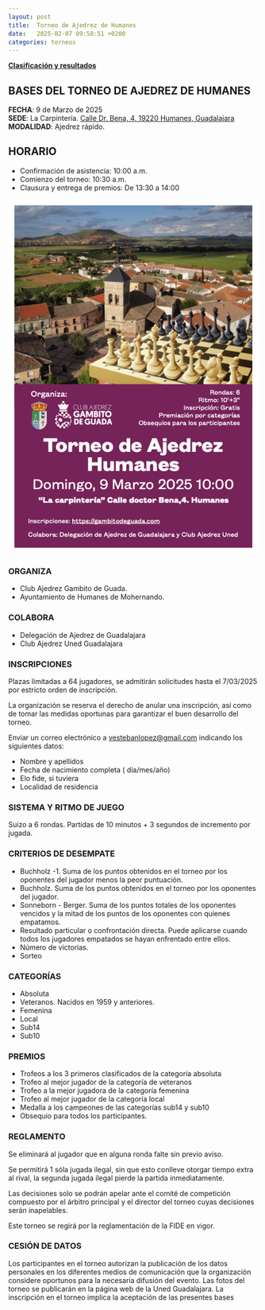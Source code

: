 ```yaml
---
layout: post
title:  Torneo de Ajedrez de Humanes
date:   2025-02-07 09:58:51 +0200
categories: torneos
---
```


**[Clasificación y resultados](https://info64.org/torneo-de-ajedrez-de-humanes)**

## BASES DEL TORNEO DE AJEDREZ DE HUMANES

**FECHA**: 9 de Marzo de 2025  
**SEDE**: La Carpintería. [Calle Dr. Bena, 4, 19220 Humanes, Guadalajara](https://g.co/kgs/JtKk9f2)  
**MODALIDAD**: Ajedrez rápido.   

## HORARIO
- Confirmación de asistencia: 10:00 a.m.
- Comienzo del torneo: 10:30 a.m.
- Clausura y entrega de premios: De 13:30 a 14:00

![Torneo Ajedrez Humanes](/assets/2025-03-09-torneo-ajedrez-humanes.1.jpeg)

### ORGANIZA 
- Club Ajedrez Gambito de Guada.
- Ayuntamiento de Humanes de Mohernando.

### COLABORA

- Delegación de Ajedrez de Guadalajara
- Club Ajedrez Uned Guadalajara

### INSCRIPCIONES

Plazas limitadas a 64 jugadores, se admitirán solicitudes hasta el 7/03/2025 por estricto orden de inscripción.

La organización se reserva el derecho de anular una inscripción, así como de tomar las medidas oportunas para garantizar el buen desarrollo del torneo.

Enviar un correo electrónico a vestebanlopez@gmail.com indicando los siguientes datos:

- Nombre y apellidos
- Fecha de nacimiento completa ( día/mes/año)
- Elo fide, si tuviera
- Localidad de residencia


### SISTEMA Y RITMO DE JUEGO
 Suizo a 6 rondas. Partidas de 10 minutos + 3 segundos de incremento por jugada.

### CRITERIOS DE DESEMPATE
 
- Buchholz -1. Suma de los puntos obtenidos en el torneo por los oponentes del jugador menos la peor puntuación.
- Buchholz. Suma de los puntos obtenidos en el torneo por los oponentes del jugador.
- Sonneborn - Berger. Suma de los puntos totales de los oponentes vencidos y la mitad de los puntos de los oponentes con quienes empatamos.
- Resultado particular o confrontación directa. Puede aplicarse cuando todos los jugadores empatados se hayan enfrentado entre ellos.
- Número de victorias.
- Sorteo

### CATEGORÍAS

- Absoluta
- Veteranos. Nacidos en 1959 y anteriores.
- Femenina
- Local
- Sub14 
- Sub10

### PREMIOS
- Trofeos a los 3 primeros clasificados de la categoría absoluta
- Trofeo al mejor jugador de la categoría de veteranos
- Trofeo a la mejor jugadora de la categoría femenina
- Trofeo al mejor jugador de la categoría local
- Medalla a los campeones de las categorías sub14 y sub10
- Obsequio para todos los participantes.


### REGLAMENTO 

Se eliminará al jugador que en alguna ronda falte sin previo aviso.

Se permitirá 1 sóla jugada ilegal, sin que esto conlleve otorgar tiempo extra al rival, la segunda jugada ilegal pierde la partida inmediatamente. 

Las decisiones solo se podrán apelar ante el comité de competición compuesto por el árbitro principal y el director del torneo cuyas decisiones serán inapelables.

Este torneo se regirá por la reglamentación de la FIDE en vigor.

### CESIÓN DE DATOS 
Los participantes en el torneo autorizan la publicación de los datos personales en los diferentes medios de comunicación que la organización considere oportunos para la necesaria difusión del evento. Las fotos del torneo se publicarán en la página web de la Uned Guadalajara. La inscripción en el torneo implica la aceptación de las presentes bases

